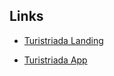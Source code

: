 ## Links


- [Turistriada Landing](https://turistriada.netlify.app/)

- [Turistriada App](https://turistriada.web.app/login)
